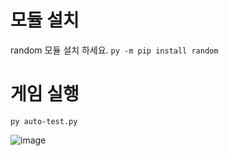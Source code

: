 # 모듈 설치
random 모듈 설치 하세요.
`py -m pip install random`

# 게임 실행
`py auto-test.py`

![image](https://user-images.githubusercontent.com/101859341/226173675-ccdc8d18-d53b-4fe2-8369-758f97ea0328.png)
